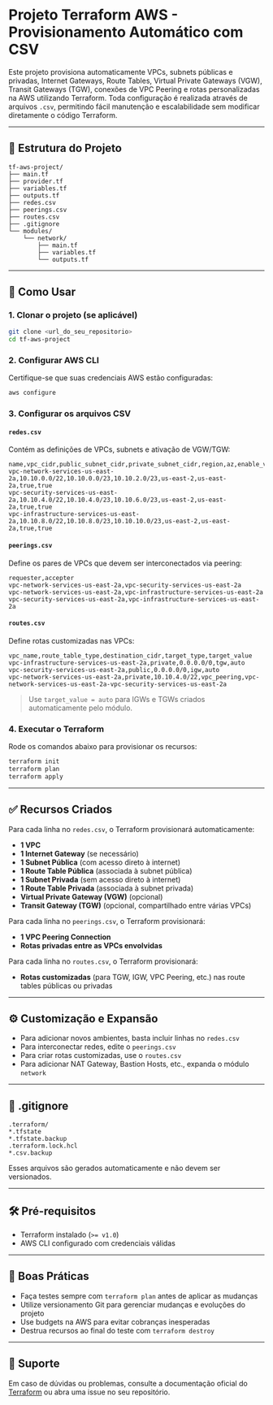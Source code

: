 # Projeto Terraform AWS - Provisionamento Automático com CSV

Este projeto provisiona automaticamente VPCs, subnets públicas e privadas, Internet Gateways, Route Tables, Virtual Private Gateways (VGW), Transit Gateways (TGW), conexões de VPC Peering e rotas personalizadas na AWS utilizando Terraform. Toda configuração é realizada através de arquivos `.csv`, permitindo fácil manutenção e escalabilidade sem modificar diretamente o código Terraform.

---

## 📁 Estrutura do Projeto

```
tf-aws-project/
├── main.tf
├── provider.tf
├── variables.tf
├── outputs.tf
├── redes.csv
├── peerings.csv
├── routes.csv
├── .gitignore
└── modules/
    └── network/
        ├── main.tf
        ├── variables.tf
        └── outputs.tf
```

---

## 🚀 Como Usar

### 1. Clonar o projeto (se aplicável)

```bash
git clone <url_do_seu_repositorio>
cd tf-aws-project
```

### 2. Configurar AWS CLI

Certifique-se que suas credenciais AWS estão configuradas:

```bash
aws configure
```

### 3. Configurar os arquivos CSV

#### `redes.csv`
Contém as definições de VPCs, subnets e ativação de VGW/TGW:

```csv
name,vpc_cidr,public_subnet_cidr,private_subnet_cidr,region,az,enable_vgw,enable_tgw
vpc-network-services-us-east-2a,10.10.0.0/22,10.10.0.0/23,10.10.2.0/23,us-east-2,us-east-2a,true,true
vpc-security-services-us-east-2a,10.10.4.0/22,10.10.4.0/23,10.10.6.0/23,us-east-2,us-east-2a,true,true
vpc-infrastructure-services-us-east-2a,10.10.8.0/22,10.10.8.0/23,10.10.10.0/23,us-east-2,us-east-2a,true,true
```

#### `peerings.csv`
Define os pares de VPCs que devem ser interconectados via peering:

```csv
requester,accepter
vpc-network-services-us-east-2a,vpc-security-services-us-east-2a
vpc-network-services-us-east-2a,vpc-infrastructure-services-us-east-2a
vpc-security-services-us-east-2a,vpc-infrastructure-services-us-east-2a
```

#### `routes.csv`
Define rotas customizadas nas VPCs:

```csv
vpc_name,route_table_type,destination_cidr,target_type,target_value
vpc-infrastructure-services-us-east-2a,private,0.0.0.0/0,tgw,auto
vpc-security-services-us-east-2a,public,0.0.0.0/0,igw,auto
vpc-network-services-us-east-2a,private,10.10.4.0/22,vpc_peering,vpc-network-services-us-east-2a-vpc-security-services-us-east-2a
```

> Use `target_value = auto` para IGWs e TGWs criados automaticamente pelo módulo.

### 4. Executar o Terraform

Rode os comandos abaixo para provisionar os recursos:

```bash
terraform init
terraform plan
terraform apply
```

---

## ✅ Recursos Criados

Para cada linha no `redes.csv`, o Terraform provisionará automaticamente:

- **1 VPC**
- **1 Internet Gateway** (se necessário)
- **1 Subnet Pública** (com acesso direto à internet)
- **1 Route Table Pública** (associada à subnet pública)
- **1 Subnet Privada** (sem acesso direto à internet)
- **1 Route Table Privada** (associada à subnet privada)
- **Virtual Private Gateway (VGW)** (opcional)
- **Transit Gateway (TGW)** (opcional, compartilhado entre várias VPCs)

Para cada linha no `peerings.csv`, o Terraform provisionará:

- **1 VPC Peering Connection**
- **Rotas privadas entre as VPCs envolvidas**

Para cada linha no `routes.csv`, o Terraform provisionará:

- **Rotas customizadas** (para TGW, IGW, VPC Peering, etc.) nas route tables públicas ou privadas

---

## ⚙️ Customização e Expansão

- Para adicionar novos ambientes, basta incluir linhas no `redes.csv`
- Para interconectar redes, edite o `peerings.csv`
- Para criar rotas customizadas, use o `routes.csv`
- Para adicionar NAT Gateway, Bastion Hosts, etc., expanda o módulo `network`

---

## 📄 .gitignore

```gitignore
.terraform/
*.tfstate
*.tfstate.backup
.terraform.lock.hcl
*.csv.backup
```

Esses arquivos são gerados automaticamente e não devem ser versionados.

---

## 🛠 Pré-requisitos

- Terraform instalado (`>= v1.0`)
- AWS CLI configurado com credenciais válidas

---

## 📝 Boas Práticas

- Faça testes sempre com `terraform plan` antes de aplicar as mudanças
- Utilize versionamento Git para gerenciar mudanças e evoluções do projeto
- Use budgets na AWS para evitar cobranças inesperadas
- Destrua recursos ao final do teste com `terraform destroy`

---

## 📌 Suporte

Em caso de dúvidas ou problemas, consulte a documentação oficial do [Terraform](https://www.terraform.io/docs) ou abra uma issue no seu repositório.